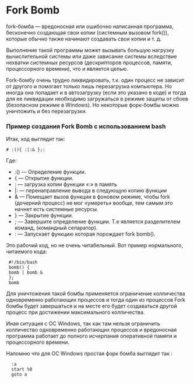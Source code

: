 # Fork Bomb #

fork-бомба — вредоносная или ошибочно написанная программа, бесконечно создающая свои копии (системным вызовом fork()), которые обычно также начинают создавать свои копии и т. д.

Выполнение такой программы может вызывать большую нагрузку вычислительной системы или даже зависание системы вследствие нехватки системных ресурсов (дескрипторов процессов, памяти, процессорного времени), что и является целью.

Fork-бомбу очень трудно ликвидировать, т.к. один процесс не зависит от другого и помогает только лишь перезагрузка компьютера. Но иногда она попадает и в автозагрузку (если это указано в коде) и тогда для ее ликвидации необходимо загружаться в режиме защиты от сбоев (безопасном режиме в Windows). Но некоторые форк-бомбы можно уничтожить и без перезагрузки.

### Пример создания  Fork Bomb с использованием bash ###

Итак, код выглядит так:

	# :(){ :|:& };:

Где:
   *	:() — Определение функции.
   *	{  — Открытие функции.
   *    : — загрузка копии функции «:» в память
   *    |: — перенаправление вывода в следующую копию функции
   *	& — Помещает вызов функции в фоновом режиме, чтобы fork (дочерний процесс) не мог «умереть» вообще, тем самым это начнет есть системные ресурсы.
   *	} — Закрытие функции.
   *	; — Завершите определение функции. Т.е является разделителем команд, (командный сепаратор).
   *	: — Запускает функцию которая порождает fork bomb().
	 
Это рабочий код, но не очень читабельный. Вот пример нормального, читаемого кода:
	 
	 #!/bin/bash
	 bomb() {
	 bomb | bomb &
	 };
	 bomb
   
   Для уничтожения такой бомбы применяется ограничение колличества одновременно работающих процессов и тогда один из процессов Fork бомбы будет завершаться и на месте его будет создаваться другой процесс при достижении максимального колличества.
   
   Иная ситуация с ОС Windows, так как там нельзя ограничить колличество одновременно работающих процессов и вредоносная программа работает до полного исчерпания оперативной памяти и процессорного времени.

Напомню что для ОС Windows простая форк бомба выглядит так :

      :a
      start %0
      goto a
